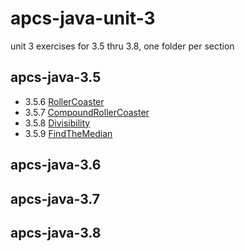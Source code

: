 # apcs-java-unit-3
unit 3 exercises for 3.5 thru 3.8, one folder per section

## apcs-java-3.5
* 3.5.6 [RollerCoaster](apcs-java-3.5/RollerCoaster.java)
* 3.5.7 [CompoundRollerCoaster](apcs-java-3.5/CompoundCoaster.java)
* 3.5.8 [Divisibility](apcs-java-3.5/Divisibility.java)
* 3.5.9 [FindTheMedian](apcs-java-3.5/FindMedian.java)

## apcs-java-3.6


## apcs-java-3.7


## apcs-java-3.8
